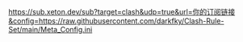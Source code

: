 https://sub.xeton.dev/sub?target=clash&udp=true&url=你的订阅链接&config=https://raw.githubusercontent.com/darkfky/Clash-Rule-Set/main/Meta_Config.ini
